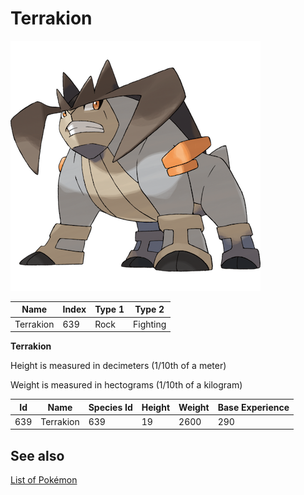 # Terrakion


![Terrakion](images/639.png)

| **Name** | **Index** | **Type 1** | **Type 2** |
|----|----|----|----|
| Terrakion | 639 | Rock | Fighting  |

**Terrakion** 


Height is measured in decimeters (1/10th of a meter)

Weight is measured in hectograms (1/10th of a kilogram)

| **Id** | **Name** | **Species Id** | **Height** | **Weight** | **Base Experience** |
|--------|----------|----------------|------------|------------|---------------------|
| 639 | Terrakion | 639 | 19 | 2600 | 290 |


## See also

[List of Pokémon](../pokemon.md)
